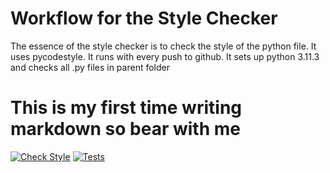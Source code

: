 
# Workflow for the Style Checker

The essence of the style checker is to check the style of the python file.
It uses pycodestyle. It runs with every push to github. 
It sets up python 3.11.3 and checks all .py files in parent folder

This is my first time writing markdown so bear with me
======================================================

[![Check Style](https://github.com/Uche-chukwu-m/calculator/actions/workflows/automate.yaml/badge.svg?event=push)](https://github.com/Uche-chukwu-m/calculator/actions/workflows/automate.yaml)
[![Tests](https://github.com/Uche-chukwu-m/calculator/actions/workflows/tests.yaml/badge.svg)](https://github.com/Uche-chukwu-m/calculator/actions/workflows/tests.yaml)
